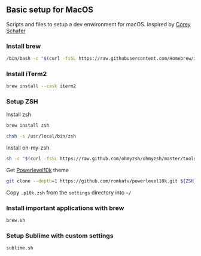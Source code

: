 ## Basic setup for MacOS
Scripts and files to setup a dev enwironment for macOS. Inspired by [Corey Schafer](https://github.com/CoreyMSchafer/dotfiles)

### Install brew
```bash
/bin/bash -c "$(curl -fsSL https://raw.githubusercontent.com/Homebrew/install/HEAD/install.sh)"
```
### Install iTerm2
```bash
brew install --cask iterm2
```

### Setup ZSH
Install zsh
 ```bash
 brew install zsh
 ```
  ```bash
 chsh -s /usr/local/bin/zsh
 ```
Install oh-my-zsh
```bash
sh -c "$(curl -fsSL https://raw.github.com/ohmyzsh/ohmyzsh/master/tools/install.sh)"
```
Get [Powerlevel10k](https://github.com/romkatv/powerlevel10k) theme
```bash
git clone --depth=1 https://github.com/romkatv/powerlevel10k.git ${ZSH_CUSTOM:-$HOME/.oh-my-zsh/custom}/themes/powerlevel10k
```
Copy `.p10k.zsh` from the `settings` directory into `~/`

### Install important applications with brew
```bash
brew.sh 
```
### Setup Sublime with custom settings 
```bash
sublime.sh 
```

